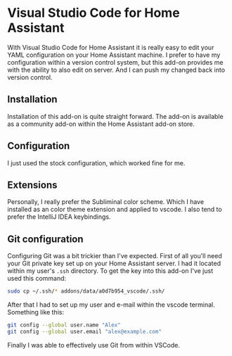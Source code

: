 # Visual Studio Code for Home Assistant

With Visual Studio Code for Home Assistant it is really easy to edit your YAML configuration on your Home Assistant machine. I prefer to have my configuration within a version control system, but this add-on provides me with the ability to also edit on server. And I can push my changed back into version control.

## Installation

Installation of this add-on is quite straight forward. The add-on is available as a community add-on within the Home Assistant add-on store.

## Configuration

I just used the stock configuration, which worked fine for me.

## Extensions

Personally, I really prefer the Subliminal color scheme. Which I have installed as an color theme extension and applied to vscode. I also tend to prefer the IntelliJ IDEA keybindings.

## Git configuration

Configuring Git was a bit trickier than I've expected. First of all you'll need your Git private key set up on your Home Assistant server. I had it located within my user's `.ssh` directory. To get the key into this add-on I've just used this command:

```bash
sudo cp ~/.ssh/* addons/data/a0d7b954_vscode/.ssh/
```

After that I had to set up my user and e-mail within the vscode terminal. Something like this:

```bash
git config --global user.name "Alex"
git config --global user.email "alex@example.com"
```

Finally I was able to effectively use Git from within VSCode.